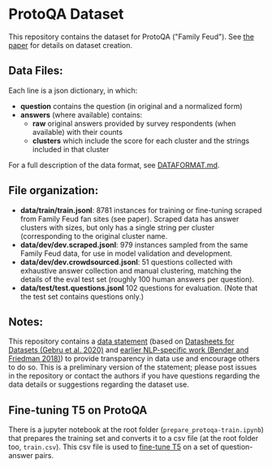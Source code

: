 # ProtoQA Dataset

This repository contains the dataset for ProtoQA ("Family Feud").  See [the paper](https://arxiv.org/abs/2005.00771) for details on dataset creation.

## Data Files: 
Each line is a json dictionary, in which:
* **question** contains the question (in original and a normalized form)
* **answers** (where available) contains:
  * **raw** original answers provided by survey respondents (when available) with their counts
  * **clusters** which include the score for each cluster and the strings included in that cluster
  
For a full description of the data format, see [DATAFORMAT.md](DATAFORMAT.md).


## File organization:

* **data/train/train.jsonl**: 8781 instances for training or fine-tuning scraped from Family Feud fan sites (see paper). Scraped data has answer clusters with sizes, but only has a single string per cluster (corresponding to the original cluster name.
* **data/dev/dev.scraped.jsonl**: 979 instances sampled from the same Family Feud data, for use in model validation and development. 
* **data/dev/dev.crowdsourced.jsonl**: 51 questions collected with exhaustive answer collection and manual clustering, matching the details of the eval test set (roughly 100 human answers per question).
* **data/test/test.questions.jsonl** 102 questions for evaluation. (Note that the test set contains questions only.)


## Notes:
This repository contains a [data statement](DATASTATEMENT.md) (based on [Datasheets for Datasets (Gebru et al. 2020)](https://arxiv.org/pdf/1803.09010.pdf) and [earlier NLP-specific work (Bender and Friedman 2018)](https://www.aclweb.org/anthology/Q18-1041.pdf)) to provide transparency in data use and encourage others to do so.  This is a preliminary version of the statement; please post issues in the repository or contact the authors if you have questions regarding the data details or suggestions regarding the dataset use. 

## Fine-tuning T5 on ProtoQA

There is a jupyter notebook at the root folder (`prepare_protoqa-train.ipynb`) that prepares the training set and converts it to a csv file (at the root folder too, `train.csv`). This csv file is used to [fine-tune T5](https://colab.research.google.com/drive/1Bu1-lBNQSGWN6drbuF4TZw_D1NBeR9R3#scrollTo=pMLzxbcwABx0) on a set of question-answer pairs.
